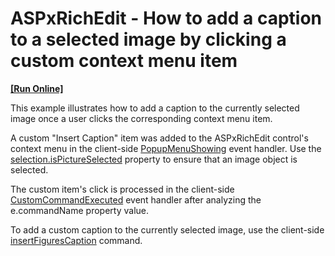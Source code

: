 # ASPxRichEdit - How to add a caption to a selected image by clicking a custom context menu item
<!-- run online -->
**[[Run Online]](https://codecentral.devexpress.com/141300991/)**
<!-- run online end -->

This example illustrates how to add a caption to the currently selected image once a user clicks the corresponding context menu item.

<p>A custom "Insert Caption" item was added to the ASPxRichEdit control's context menu in the client-side <a href="https://documentation.devexpress.com/AspNet/DevExpress.Web.ASPxRichEdit.Scripts.ASPxClientRichEdit.PopupMenuShowing.event">PopupMenuShowing</a> event handler. Use the <a href="https://documentation.devexpress.com/AspNet/DevExpress.Web.ASPxRichEdit.Scripts.RichEditSelection.isPictureSelected.property">selection.isPictureSelected</a> property to ensure that an image object is selected.</p>

<p>The custom item's click is processed in the client-side <a href="https://documentation.devexpress.com/AspNet/DevExpress.Web.ASPxRichEdit.Scripts.ASPxClientRichEdit.CustomCommandExecuted.event">CustomCommandExecuted</a> event handler after analyzing the e.commandName property value.</p>

<p>To add a custom caption to the currently selected image, use the client-side <a href="https://documentation.devexpress.com/AspNet/DevExpress.Web.ASPxRichEdit.Scripts.RichEditCommands.insertFiguresCaption.property">insertFiguresCaption</a> command.</p>
